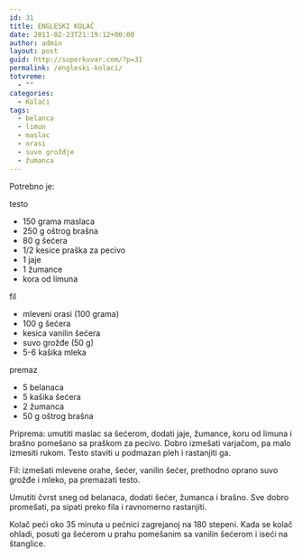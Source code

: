 ```yaml
---
id: 31
title: ENGLESKI KOLAČ
date: 2011-02-23T21:19:12+00:00
author: admin
layout: post
guid: http://superkuvar.com/?p=31
permalink: /engleski-kolaci/
totvreme:
  - ""
categories:
  - Kolači
tags:
  - belanca
  - limun
  - maslac
  - orasi
  - suvo groždje
  - žumanca
---
```

Potrebno je:

testo

  * 150 grama maslaca
  * 250 g oštrog brašna
  * 80 g šećera
  * 1/2 kesice praška za pecivo
  * 1 jaje
  * 1 žumance
  * kora od limuna

fil

  * mleveni orasi (100 grama)
  * 100 g šećera
  * kesica vanilin šećera
  * suvo grožđe (50 g)
  * 5-6 kašika mleka

premaz

  * 5 belanaca
  * 5 kašika šećera
  * 2 žumanca
  * 50 g oštrog brašna

Priprema: umutiti maslac sa šećerom, dodati jaje, žumance, koru od limuna i brašno pomešano sa praškom za pecivo. Dobro izmešati varjačom, pa malo izmesiti rukom. Testo staviti u podmazan pleh i rastanjiti ga.

Fil: izmešati mlevene orahe, šećer, vanilin šećer, prethodno oprano suvo grožđe i mleko, pa premazati testo.

Umutiti čvrst sneg od belanaca, dodati šećer, žumanca i brašno. Sve dobro promešati, pa sipati preko fila i ravnomerno rastanjiti.

Kolač peći oko 35 minuta u pećnici zagrejanoj na 180 stepeni. Kada se kolač ohladi, posuti ga šećerom u prahu pomešanim sa vanilin šećerom i iseći na štanglice.

&nbsp;

&nbsp;
